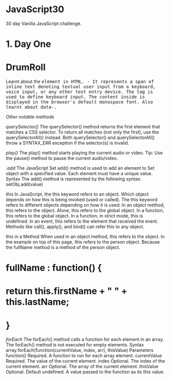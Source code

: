 # JavaScript30
30 day Vanilla JavaScript challenge.

# 1. Day One

# DrumRoll
Learnt about the <kbd> element in HTML. - 
  It represents a span of inline text denoting textual user input from a keyboard, 
  voice input, or any other text entry device.
The <kbd> tag is used to define keyboard input. The content inside is displayed in the browser's default monospace font.
Also learnt about data-.

*Other notable methods*

*querySelector()*
The querySelector() method returns the first element that matches a CSS selector.
To return all matches (not only the first), use the querySelectorAll() instead.
Both querySelector() and querySelectorAll() throw a SYNTAX_ERR exception if the selector(s) is invalid.

*play()*
The play() method starts playing the current audio or video.
Tip: Use the pause() method to pause the current audio/video.

*.add*
The JavaScript Set add() method is used to add an element to Set object with a specified value. Each element must have a unique value.
Syntax
The add() method is represented by the following syntax:
setObj.add(value)

*this*
In JavaScript, the this keyword refers to an object.
Which object depends on how this is being invoked (used or called).
The this keyword refers to different objects depending on how it is used:
In an object method, this refers to the object.
Alone, this refers to the global object.
In a function, this refers to the global object.
In a function, in strict mode, this is undefined.
In an event, this refers to the element that received the event.
Methods like call(), apply(), and bind() can refer this to any object.

this in a Method
When used in an object method, this refers to the object.
In the example on top of this page, this refers to the person object.
Because the fullName method is a method of the person object.

# fullName : function() {
#  return this.firstName + " " + this.lastName;
# }

*forEach*
The forEach() method calls a function for each element in an array.
The forEach() method is not executed for empty elements.
Syntax
array.forEach(function(currentValue, index, arr), thisValue)
Parameters
function()	Required.
A function to run for each array element.
currentValue	Required.
The value of the current element.
index	Optional.
The index of the current element.
arr	Optional.
The array of the current element.
thisValue	Optional. Default undefined.
A value passed to the function as its this value.
